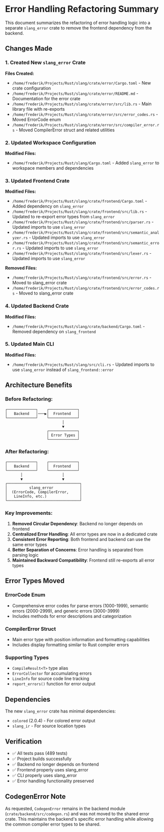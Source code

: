 # Error Handling Refactoring Summary

This document summarizes the refactoring of error handling logic into a separate `slang_error` crate to remove the frontend dependency from the backend.

## Changes Made

### 1. Created New `slang_error` Crate

**Files Created:**
- `/home/frederik/Projects/Rust/slang/crate/error/Cargo.toml` - New crate configuration
- `/home/frederik/Projects/Rust/slang/crate/error/README.md` - Documentation for the error crate
- `/home/frederik/Projects/Rust/slang/crate/error/src/lib.rs` - Main library file with re-exports
- `/home/frederik/Projects/Rust/slang/crate/error/src/error_codes.rs` - Moved ErrorCode enum
- `/home/frederik/Projects/Rust/slang/crate/error/src/compiler_error.rs` - Moved CompilerError struct and related utilities

### 2. Updated Workspace Configuration

**Modified Files:**
- `/home/frederik/Projects/Rust/slang/Cargo.toml` - Added `slang_error` to workspace members and dependencies

### 3. Updated Frontend Crate

**Modified Files:**
- `/home/frederik/Projects/Rust/slang/crate/frontend/Cargo.toml` - Added dependency on `slang_error`
- `/home/frederik/Projects/Rust/slang/crate/frontend/src/lib.rs` - Updated to re-export error types from `slang_error`
- `/home/frederik/Projects/Rust/slang/crate/frontend/src/parser.rs` - Updated imports to use `slang_error`
- `/home/frederik/Projects/Rust/slang/crate/frontend/src/semantic_analyzer.rs` - Updated imports to use `slang_error`
- `/home/frederik/Projects/Rust/slang/crate/frontend/src/semantic_error.rs` - Updated imports to use `slang_error`
- `/home/frederik/Projects/Rust/slang/crate/frontend/src/lexer.rs` - Updated imports to use `slang_error`

**Removed Files:**
- `/home/frederik/Projects/Rust/slang/crate/frontend/src/error.rs` - Moved to slang_error crate
- `/home/frederik/Projects/Rust/slang/crate/frontend/src/error_codes.rs` - Moved to slang_error crate

### 4. Updated Backend Crate

**Modified Files:**
- `/home/frederik/Projects/Rust/slang/crate/backend/Cargo.toml` - Removed dependency on `slang_frontend`

### 5. Updated Main CLI

**Modified Files:**
- `/home/frederik/Projects/Rust/slang/src/cli.rs` - Updated imports to use `slang_error` instead of `slang_frontend::error`

## Architecture Benefits

### Before Refactoring:
```
┌─────────────┐    ┌─────────────┐
│   Backend   │───▶│  Frontend   │
└─────────────┘    └─────────────┘
                          │
                          ▼
                   ┌─────────────┐
                   │ Error Types │
                   └─────────────┘
```

### After Refactoring:
```
┌─────────────┐    ┌─────────────┐
│   Backend   │    │  Frontend   │
└─────────────┘    └─────────────┘
       │                  │
       ▼                  ▼
┌─────────────────────────────────┐
│          slang_error            │
│  (ErrorCode, CompilerError,     │
│   LineInfo, etc.)               │
└─────────────────────────────────┘
```

### Key Improvements:

1. **Removed Circular Dependency**: Backend no longer depends on frontend
2. **Centralized Error Handling**: All error types are now in a dedicated crate
3. **Consistent Error Reporting**: Both frontend and backend can use the same error types
4. **Better Separation of Concerns**: Error handling is separated from parsing logic
5. **Maintained Backward Compatibility**: Frontend still re-exports all error types

## Error Types Moved

### ErrorCode Enum
- Comprehensive error codes for parse errors (1000-1999), semantic errors (2000-2999), and generic errors (3000-3999)
- Includes methods for error descriptions and categorization

### CompilerError Struct
- Main error type with position information and formatting capabilities
- Includes display formatting similar to Rust compiler errors

### Supporting Types
- `CompileResult<T>` type alias
- `ErrorCollector` for accumulating errors
- `LineInfo` for source code line tracking
- `report_errors()` function for error output

## Dependencies

The new `slang_error` crate has minimal dependencies:
- `colored` (2.0.4) - For colored error output
- `slang_ir` - For source location types

## Verification

- ✅ All tests pass (489 tests)
- ✅ Project builds successfully
- ✅ Backend no longer depends on frontend
- ✅ Frontend properly uses slang_error
- ✅ CLI properly uses slang_error
- ✅ Error handling functionality preserved

## CodegenError Note

As requested, `CodegenError` remains in the backend module (`crate/backend/src/codegen.rs`) and was not moved to the shared error crate. This maintains the backend's specific error handling while allowing the common compiler error types to be shared.
